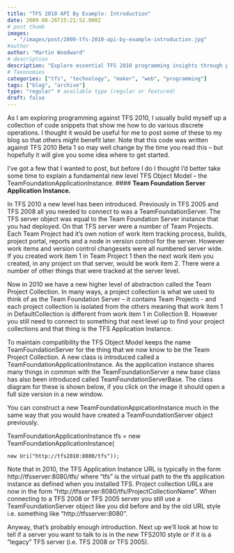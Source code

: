 ```yaml
---
title: "TFS 2010 API By Example: Introduction"
date: 2009-08-26T15:21:52.000Z
# post thumb
images:
  - "/images/post/2009-tfs-2010-api-by-example-introduction.jpg"
#author
author: "Martin Woodward"
# description
description: "Explore essential TFS 2010 programming insights through practical code snippets and an overview of the new TeamFoundationApplicationInstance."
# Taxonomies
categories: ["tfs", "technology", "maker", "web", "programming"]
tags: ["blog", "archive"]
type: "regular" # available type (regular or featured)
draft: false
---
```


As I am exploring programming against TFS 2010, I usually build myself up a collection of code snippets that show me how to do various discrete operations. I thought it would be useful for me to post some of these to my blog so that others might benefit later. Note that this code was written against TFS 2010 Beta 1 so may well change by the time you read this – but hopefully it will give you some idea where to get started.

I’ve got a few that I wanted to post, but before I do I thought I’d better take some time to explain a fundamental new level TFS Object Model – the TeamFoundationApplicationInstance. #### **Team Foundation Server Application Instance.**

In TFS 2010 a new level has been introduced. Previously in TFS 2005 and TFS 2008 all you needed to connect to was a TeamFoundationServer. The TFS server object was equal to the Team Foundation Server instance that you had deployed. On that TFS server were a number of Team Projects. Each Team Project had it’s own notion of work item tracking process, builds, project portal, reports and a node in version control for the server. However work items and version control changesets were all numbered server wide. If you created work item 1 in Team Project 1 then the next work item you created, in any project on that server, would be work item 2. There were a number of other things that were tracked at the server level.

Now in 2010 we have a new higher level of abstraction called the Team Project Collection. In many ways, a project collection is what we used to think of as the Team Foundation Server – it contains Team Projects - and each project collection is isolated from the others meaning that work item 1 in DefaultCollection is different from work item 1 in Collection B. However you still need to connect to something that next level up to find your project collections and that thing is the TFS Application Instance.

To maintain compatibility the TFS Object Model keeps the name TeamFoundationServer for the thing that we now know to be the Team Project Collection. A new class is introduced called a TeamFoundationApplicationInstance. As the application instance shares many things in common with the TeamFoundationServer a new base class has also been introduced called TeamFoundationServerBase. The class diagram for these is shown below, if you click on the image it should open a full size version in a new window.

[](http://www.woodwardweb.com/WindowsLiveWriter/TFS2010APIByExampleQueryingProjectCollec_C79A/appinstance_2.gif)

You can construct a new TeamFoundationAppicationInstance much in the same way that you would have created a TeamFoundationServer object previously.

TeamFoundationApplicationInstance tfs = new TeamFoundationApplicationInstance(

    new Uri("http://tfs2010:8080/tfs"));

Note that in 2010, the TFS Application Instance URL is typically in the form http://tfsserver:8080/tfs/ where “tfs” is the virtual path to the tfs application instance as defined when you installed TFS. Project collection URLs are now in the form “http://tfsserver:8080/tfs/ProjectCollectionName”. When connecting to a TFS 2008 or TFS 2005 server you still use a TeamFoundationServer object like you did before and by the old URL style i.e. something like “http://tfsserver:8080”.

Anyway, that’s probably enough introduction. Next up we’ll look at how to tell if a server you want to talk to is in the new TFS2010 style or if it is a “legacy” TFS server (i.e. TFS 2008 or TFS 2005).
